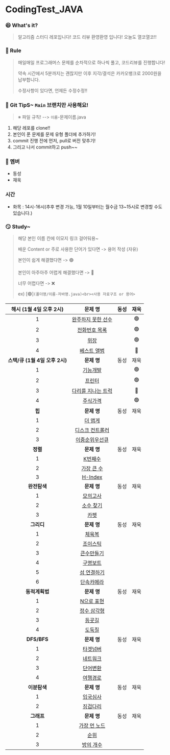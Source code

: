 # CodingTest_JAVA


### 😆 What's it?

> 알고리즘 스터디 레포입니다! 코드 리뷰 환영환영 입니다!
> 오늘도 열코열코!!


### 🤡 Rule

> 매일매일 프로그래머스 문제를 순차적으로 하나씩 풀고, 코드리뷰를 진행합니다!
>
> 약속 시간에서 5분까지는 괜찮지만 이후 지각/결석은 카카오뱅크로 2000원을 납부합니다.
>
> 수정사항이 있다면, 언제든 수정수정!!


### 🤣 Git TipS~ `Main` 브랜치만 사용해요!

>  ※ 파일 규칙! -->  `이름`-문제이름.java

1. 해당 레포를 clone!!
2. 본인이 푼 문제를 문제 유형 폴더에 추가하기!
3. commit 진행 전에 먼저, pull로 버전 맞추기!
4. 그리고 나서  commit하고 push~~


### 🤠 멤버

- 동성
- 재욱

### 시간

- 화목 : 14시-16시(추후 변경 가능, 1월 10일부터는 월수금 13~15시로 변경할 수도 있습니다.)


### 😏 Study~

> 해당 본인 이름 칸에 이모지 링크 걸어둬용~
>
> 배운 Content or 주로 사용한 단어가 있다면 -> 용어 작성 (자유)
>
> 본인이 쉽게 해결했다면 -> 🟢
>
> 본인이 아주아주 어렵게 해결했다면 -> 🔴
>
> 너무 어렵다면 -> ❌
>
> ex) [🟢]`(폴더명/이름-자바명.java)<br><사용 자료구조 or 용어>`

|  **<c8>해시 (1월 4일 오후 2시)</c8>**   |                           문제 명                            | 동성 | 재욱 |
| :-------------------------------------: | :----------------------------------------------------------: | :--: | :--: |
|                    1                    | [완주하지 못한 선수](https://programmers.co.kr/learn/courses/30/lessons/42576) |      |  🟢   |
|                    2                    | [전화번호 목록](https://programmers.co.kr/learn/courses/30/lessons/42577) |      |  🟢   |
|                    3                    | [위장](https://programmers.co.kr/learn/courses/30/lessons/42578) |      |  🟢   |
|                    4                    | [베스트 앨범](https://programmers.co.kr/learn/courses/30/lessons/42579) |      |  🔴   |
| **<c8>스택/큐 (1월 4일 오후 2시)</c8>** |                         **문제 명**                          | 동성 | 재욱 |
|                    1                    | [기능개발](https://programmers.co.kr/learn/courses/30/lessons/42586) |      |  🟢   |
|                    2                    | [프린터](https://programmers.co.kr/learn/courses/30/lessons/42587) |      |  🟢   |
|                    3                    | [다리를 지나는 트럭](https://programmers.co.kr/learn/courses/30/lessons/42583) |      |  🔴   |
|                    4                    | [주식가격](https://programmers.co.kr/learn/courses/30/lessons/42584) |      |  🟢   |
|            **<c8>힙 </c8>**             |                         **문제 명**                          | 동성 | 재욱 |
|                    1                    | [더 맵게](https://programmers.co.kr/learn/courses/30/lessons/42626) |      |      |
|                    2                    | [디스크 컨트롤러](https://programmers.co.kr/learn/courses/30/lessons/42627) |      |      |
|                    3                    | [이중순위우선큐 ](https://programmers.co.kr/learn/courses/30/lessons/42628) |      |      |
|           **<c8>정렬 </c8>**            |                         **문제 명**                          | 동성 | 재욱 |
|                    1                    | [K번째수](https://programmers.co.kr/learn/courses/30/lessons/42748) |      |      |
|                    2                    | [가장 큰 수](https://programmers.co.kr/learn/courses/30/lessons/42746) |      |      |
|                    3                    | [H-Index](https://programmers.co.kr/learn/courses/30/lessons/42747) |      |      |
|         **<c8>완전탐색 </c8>**          |                         **문제 명**                          | 동성 | 재욱 |
|                    1                    | [모의고사](https://programmers.co.kr/learn/courses/30/lessons/42840) |      |      |
|                    2                    | [소수 찾기](https://programmers.co.kr/learn/courses/30/lessons/42839) |      |      |
|                    3                    | [카펫](https://programmers.co.kr/learn/courses/30/lessons/42842) |      |      |
|          **<c8>그리디 </c8>**           |                         **문제 명**                          | 동성 | 재욱 |
|                    1                    | [체육복](https://programmers.co.kr/learn/courses/30/lessons/42862) |      |      |
|                    2                    | [조이스틱](https://programmers.co.kr/learn/courses/30/lessons/42860) |      |      |
|                    3                    | [큰수만들기](https://programmers.co.kr/learn/courses/30/lessons/42883) |      |      |
|                    4                    | [구명보트](https://programmers.co.kr/learn/courses/30/lessons/42885) |      |      |
|                    5                    | [섬 연결하기](https://programmers.co.kr/learn/courses/30/lessons/42861) |      |      |
|                    6                    | [단속카메라](https://programmers.co.kr/learn/courses/30/lessons/42884) |      |      |
|         **<c8>동적계획법</c8>**         |                         **문제 명**                          | 동성 | 재욱 |
|                    1                    | [N으로 표현](https://programmers.co.kr/learn/courses/30/lessons/42895) |      |      |
|                    2                    | [정수 삼각형](https://programmers.co.kr/learn/courses/30/lessons/43105) |      |      |
|                    3                    | [등굣길](https://programmers.co.kr/learn/courses/30/lessons/42898) |      |      |
|                    4                    | [도둑질](https://programmers.co.kr/learn/courses/30/lessons/42897) |      |      |
|          **<c8>DFS/BFS</c8>**           |                         **문제 명**                          | 동성 | 재욱 |
|                    1                    | [타겟넘버](https://programmers.co.kr/learn/courses/30/lessons/43165) |      |      |
|                    2                    | [네트워크](https://programmers.co.kr/learn/courses/30/lessons/43162) |      |      |
|                    3                    | [단어변환](https://programmers.co.kr/learn/courses/30/lessons/43163) |      |      |
|                    4                    | [여행경로](https://programmers.co.kr/learn/courses/30/lessons/43164) |      |      |
|          **<c8>이분탐색</c8>**          |                         **문제 명**                          | 동성 | 재욱 |
|                    1                    | [입국심사](https://programmers.co.kr/learn/courses/30/lessons/43238) |      |      |
|                    2                    | [징검다리](https://programmers.co.kr/learn/courses/30/lessons/43236) |      |      |
|           **<c8>그래프</c8>**           |                         **문제 명**                          | 동성 | 재욱 |
|                    1                    | [가장 먼 노드](https://programmers.co.kr/learn/courses/30/lessons/49189) |      |      |
|                    2                    | [순위](https://programmers.co.kr/learn/courses/30/lessons/49191) |      |      |
|                    3                    | [방의 개수](https://programmers.co.kr/learn/courses/30/lessons/49190) |      |      |
